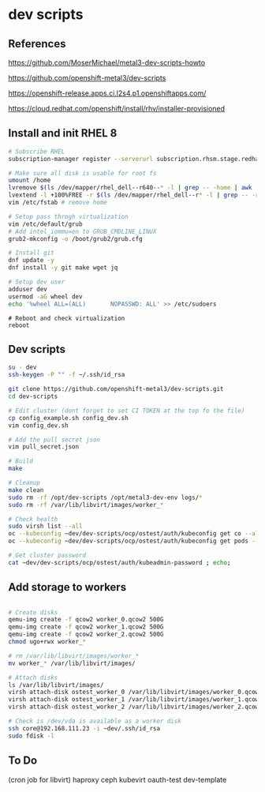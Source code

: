# dev scripts

## References

https://github.com/MoserMichael/metal3-dev-scripts-howto

https://github.com/openshift-metal3/dev-scripts

https://openshift-release.apps.ci.l2s4.p1.openshiftapps.com/

https://cloud.redhat.com/openshift/install/rhv/installer-provisioned

## Install and init RHEL 8

``` bash
# Subscribe RHEL
subscription-manager register --serverurl subscription.rhsm.stage.redhat.com --username xxxx --password xxxx --auto-attach

# Make sure all disk is usable for root fs
umount /home
lvremove $(ls /dev/mapper/rhel_dell--r640--* -l | grep -- -home | awk '{print $9;}') -y
lvextend -l +100%FREE -r $(ls /dev/mapper/rhel_dell--r* -l | grep -- -root | awk '{print $9;}')
vim /etc/fstab # remove home

# Setup pass throgh virtualization
vim /etc/default/grub
# Add intel_iommu=on to GRUB_CMDLINE_LINUX
grub2-mkconfig -o /boot/grub2/grub.cfg

# Install git
dnf update -y
dnf install -y git make wget jq
```

``` bash
# Setup dev user
adduser dev
usermod -aG wheel dev
echo '%wheel ALL=(ALL)       NOPASSWD: ALL' >> /etc/sudoers
```

```
# Reboot and check virtualization
reboot
```

## Dev scripts

``` bash
su - dev
ssh-keygen -P "" -f ~/.ssh/id_rsa

git clone https://github.com/openshift-metal3/dev-scripts.git
cd dev-scripts

# Edit cluster (dont forget to set CI TOKEN at the top fo the file)
cp config_example.sh config_dev.sh
vim config_dev.sh

# Add the pull secret json
vim pull_secret.json

# Build
make

# Cleanup
make clean
sudo rm -rf /opt/dev-scripts /opt/metal3-dev-env logs/*
sudo rm -rf /var/lib/libvirt/images/worker_*

# Check health
sudo virsh list --all
oc --kubeconfig ~dev/dev-scripts/ocp/ostest/auth/kubeconfig get co --all-namespaces
oc --kubeconfig ~dev/dev-scripts/ocp/ostest/auth/kubeconfig get pods --all-namespaces

# Get cluster password
cat ~dev/dev-scripts/ocp/ostest/auth/kubeadmin-password ; echo;
```


## Add storage to workers

``` bash

# Create disks
qemu-img create -f qcow2 worker_0.qcow2 500G
qemu-img create -f qcow2 worker_1.qcow2 500G
qemu-img create -f qcow2 worker_2.qcow2 500G
chmod ugo+rwx worker_*

# rm /var/lib/libvirt/images/worker_*
mv worker_* /var/lib/libvirt/images/

# Attach disks
ls /var/lib/libvirt/images/
virsh attach-disk ostest_worker_0 /var/lib/libvirt/images/worker_0.qcow2 vda --persistent --live --subdriver qcow2
virsh attach-disk ostest_worker_1 /var/lib/libvirt/images/worker_1.qcow2 vda --persistent --live --subdriver qcow2
virsh attach-disk ostest_worker_2 /var/lib/libvirt/images/worker_2.qcow2 vda --persistent --live --subdriver qcow2

# Check is /dev/vda is available as a worker disk
ssh core@192.168.111.23 -i ~dev/.ssh/id_rsa
sudo fdisk -l
```

## To Do

(cron job for libvirt)
haproxy
ceph
kubevirt
oauth-test
dev-template
